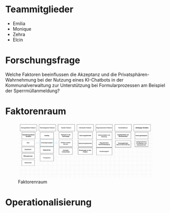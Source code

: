 # Teammitglieder

-   Emilia
-   Monique
-   Zehra
-   Elcin

# Forschungsfrage

Welche Faktoren beeinflussen die Akzeptanz und die
Privatsphären-Wahrnehmung bei der Nutzung eines KI-Chatbots in der
Kommunalverwaltung zur Unterstützung bei Formularprozessen am Beispiel
der Sperrmüllanmeldung?

# Faktorenraum

<figure>
<img src="Readme_files/Faktorenraum.jpeg" alt="Faktorenraum" />
<figcaption aria-hidden="true">Faktorenraum</figcaption>
</figure>

# Operationalisierung
